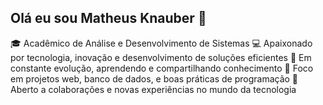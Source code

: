 ## Olá eu sou Matheus Knauber 👋

🎓 Acadêmico de Análise e Desenvolvimento de Sistemas
💻 Apaixonado por tecnologia, inovação e desenvolvimento de soluções eficientes
🚀 Em constante evolução, aprendendo e compartilhando conhecimento
🔧 Foco em projetos web, banco de dados, e boas práticas de programação
🤝 Aberto a colaborações e novas experiências no mundo da tecnologia

